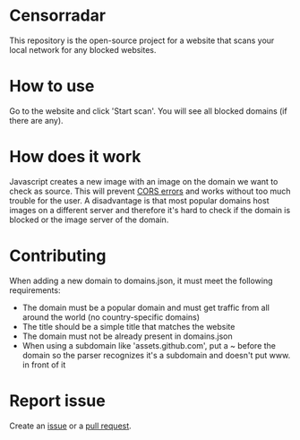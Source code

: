 # Censorradar
This repository is the open-source project for a website that scans your local network for any blocked websites.

# How to use
Go to the website and click 'Start scan'. You will see all blocked domains (if there are any).

# How does it work
Javascript creates a new image with an image on the domain we want to check as source. This will prevent [CORS errors](https://enable-cors.org/) and works without too much trouble for the user. A disadvantage is that most popular domains host images on a different server and therefore it's hard to check if the domain is blocked or the image server of the domain.

# Contributing
When adding a new domain to domains.json, it must meet the following requirements:
- The domain must be a popular domain and must get traffic from all around the world (no country-specific domains)
- The title should be a simple title that matches the website
- The domain must not be already present in domains.json
- When using a subdomain like 'assets.github.com', put a ~ before the domain so the parser recognizes it's a subdomain and doesn't put www. in front of it

# Report issue
Create an [issue](https://github.com/MrLuit/CensorRadar/issues) or a [pull request](https://github.com/MrLuit/CensorRadar/pulls).

